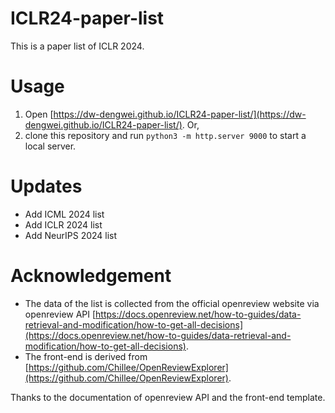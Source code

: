 # ICLR24-paper-list
This is a paper list of ICLR 2024.

# Usage
1. Open [https://dw-dengwei.github.io/ICLR24-paper-list/](https://dw-dengwei.github.io/ICLR24-paper-list/). Or,
2. clone this repository and run `python3 -m http.server 9000` to start a local server.

# Updates
- Add ICML 2024 list
- Add ICLR 2024 list
- Add NeurIPS 2024 list

# Acknowledgement
- The data of the list is collected from the official openreview website via openreview API [https://docs.openreview.net/how-to-guides/data-retrieval-and-modification/how-to-get-all-decisions](https://docs.openreview.net/how-to-guides/data-retrieval-and-modification/how-to-get-all-decisions).
- The front-end is derived from [https://github.com/Chillee/OpenReviewExplorer](https://github.com/Chillee/OpenReviewExplorer).

Thanks to the documentation of openreview API and the front-end template.
